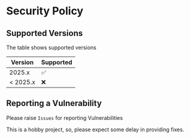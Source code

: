 # Security Policy

## Supported Versions

The table shows supported versions

| Version | Supported          |
| ------- | ------------------ |
| 2025.x  | :white_check_mark: |
| < 2025.x| :x:                |

## Reporting a Vulnerability

Please raise `Issues` for reporting Vulnerabilities

This is a hobby project, so, please expect some delay in providing fixes.
